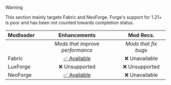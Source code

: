 > [!WARNING]
> This section mainly targets Fabric and NeoForge. Forge's support for 1.21+ is poor and has been not counted towards completion status.

| Modloader | Enhancements | Mod Recs. |
| --- | :---: | :---: | 
|  | *Mods that improve performance* | *Mods that fix bugs* | *Enhancements to the game that are Vanilla compatible* |
| Fabric | [✅ Available](fabric/enhancements.md) | ❌ Unavailable |
| LuxForge | ❌ Unsupported | ❌ Unsupported |
| NeoForge | [✅ Available](neo/enhancements.md) | ❌ Unavailable |
